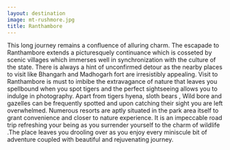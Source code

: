 ```yaml
---
layout: destination
image: mt-rushmore.jpg
title: Ranthambore
---
```

This long journey remains a confluence of alluring charm. The escapade to Ranthambore extends a picturesquely continuance which is cosseted by scenic villages which immerses well in synchronization with the culture of the state. There is always a hint of unconfirmed detour as the nearby places to visit like Bhangarh and Madhogarh fort are irresistibly appealing. Visit to Ranthambore is must to imbibe the extravagance of nature that leaves you spellbound when you spot tigers and the perfect sightseeing allows you to indulge in photography. Apart from tigers  hyena, sloth bears , Wild bore and gazelles can be frequently spotted and upon catching their sight you are left overwhelmed. Numerous resorts are aptly situated in the park area itself to grant convenience and closer to nature experience. It is an impeccable road trip refreshing your being as you surrender yourself to the charm of wildlife .The place leaves you drooling over as you enjoy every miniscule bit of adventure coupled with beautiful and rejuvenating journey.
